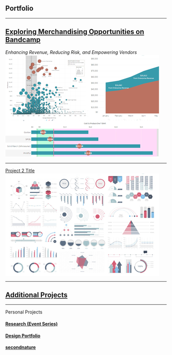 ## Portfolio

---

<!-- ### Category Name 1  -->

## [Exploring Merchandising Opportunities on Bandcamp](https://nbcarroll.github.io/RevenueComparison/index.html)
<i>Enhancing Revenue, Reducing Risk, and Empowering Vendors</i>
<img src="images/github_project_thumbnail_bandcamp.jpg?raw=true"/>

---
[Project 2 Title](/pdf/sample_presentation.pdf)
<img src="images/dummy_thumbnail.jpg?raw=true"/>

---
## [Additional Projects](https://github.com/nbcarroll/Projects)

---

Personal Projects
#### [Research (Event Series)](https://researchseattle.com/)
#### [Design Portfolio](https://nbcdesign.tumblr.com/)
#### [secondnature](https://secondnatureseattle.com)

<!-- <p style="font-size:11px">Page template forked from <a href="https://github.com/evanca/quick-portfolio">evanca</a></p>
<!-- Remove above link if you don't want to attibute -->

<!-- If I want to later have different project sections just use varying # for Markdown -->
